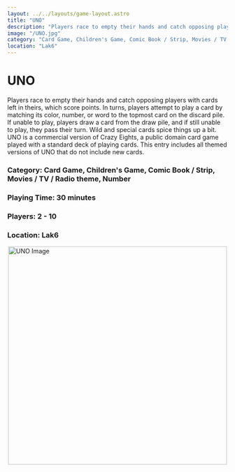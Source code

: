 ```yaml
---
layout: ../../layouts/game-layout.astro
title: "UNO"
description: "Players race to empty their hands and catch opposing players with cards left in theirs, which score points."
image: "/UNO.jpg"
category: "Card Game, Children's Game, Comic Book / Strip, Movies / TV / Radio theme, Number"
location: "Lak6"
---
```

# UNO

Players race to empty their hands and catch opposing players with cards left in theirs, which score points. In turns, players attempt to play a card by matching its color, number, or word to the topmost card on the discard pile. If unable to play, players draw a card from the draw pile, and if still unable to play, they pass their turn. Wild and special cards spice things up a bit.  UNO is a commercial version of Crazy Eights, a public domain card game played with a standard deck of playing cards.  This entry includes all themed versions of UNO that do not include new cards.  

### Category: Card Game, Children's Game, Comic Book / Strip, Movies / TV / Radio theme, Number

### Playing Time: 30 minutes

### Players: 2 - 10

### Location: Lak6

<img src="/UNO.jpg" alt="UNO Image" width="500" style="display: block; margin: 0 auto">

